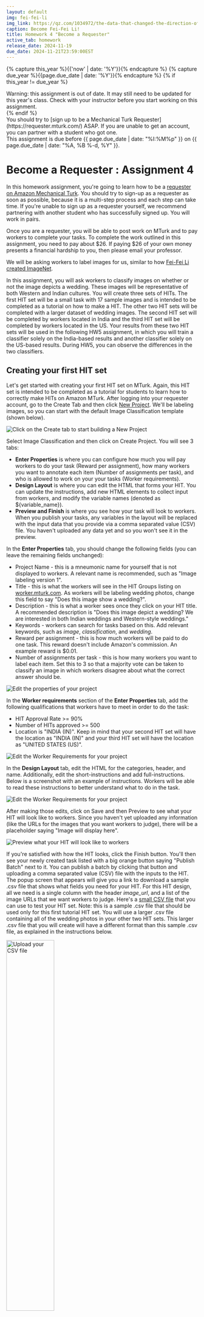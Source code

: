```yaml
---
layout: default
img: fei-fei-li
img_link: https://qz.com/1034972/the-data-that-changed-the-direction-of-ai-research-and-possibly-the-world/
caption: Become Fei-Fei Li!
title: Homework 4 "Become a Requester"
active_tab: homework
release_date: 2024-11-19
due_date: 2024-11-21T23:59:00EST
---
```


<!-- Check whether the assignment is up to date -->
{% capture this_year %}{{'now' | date: '%Y'}}{% endcapture %}
{% capture due_year %}{{page.due_date | date: '%Y'}}{% endcapture %}
{% if this_year != due_year %} 
<div class="alert alert-danger">
Warning: this assignment is out of date.  It may still need to be updated for this year's class.  Check with your instructor before you start working on this assignment.
</div>
{% endif %}
<!-- End of check whether the assignment is up to date -->


<div class="alert alert-danger" markdown="1">
You should try to [sign up to be a Mechanical Turk Requester](https://requester.mturk.com/)  ASAP.  If you are unable to get an account, you can partner with a student who got one. 
</div>

<div class="alert alert-info">
This assignment is due before {{ page.due_date | date: "%I:%M%p" }} on {{ page.due_date | date: "%A, %B %-d, %Y" }}. 
</div>



Become a Requester<span class="text-muted"> : Assignment 4</span> 
=============================================================

In this homework assignment, you're going to learn how to be a [requester on Amazon Mechanical Turk](https://requester.mturk.com/).  You should try to sign-up as a requester as soon as possible, because it is a multi-step process and each step can take time.  If you're unable to sign up as a requester yourself, we recommend partnering with another student who has successfully signed up. You will work in pairs.

Once you are a requester, you will be able to post work on MTurk and to pay workers to complete your tasks.  To complete the work outlined in this assignment, you need to pay about $26.  If paying $26 of your own money presents a financial hardship to you, then please email your professor.

We will be asking workers to label images for us, similar to how [Fei-Fei Li created ImageNet](https://qz.com/1034972/the-data-that-changed-the-direction-of-ai-research-and-possibly-the-world/).

In this assignment, you will ask workers to classify images on whether or not the image depicts a wedding. These images will be representative of both Western and Indian cultures. You will create three sets of HITs. The first HIT set will be a small task with 17 sample images and is intended to be completed as a tutorial on how to make a HIT. The other two HIT sets will be completed with a larger dataset of wedding images. The second HIT set will be completed by workers located in India and the third HIT set will be completed by workers located in the US. Your results from these two HIT sets will be used in the following HW5 assignment, in which you will train a classifier solely on the India-based results and another classifier solely on the US-based results. During HW5, you can observe the differences in the two classifiers. 

## Creating your first HIT set

Let's get started with creating your first HIT set on MTurk. Again, this HIT set is intended to be completed as a tutorial for students to learn how to correctly make HITs on Amazon MTurk. After logging into your requester account, go to the Create Tab and then click [New Project](](https://requester.mturk.com/create/projects/new)).  We'll be labeling images, so you can start with the default Image Classification template (shown below).

<img src="images/requester-step-1a.png" alt="Click on the Create tab to start building a New Project" class="img-responsive" />

Select Image Classification and then click on Create Project.  You will see 3 tabs: 
* **Enter Properties** is where you can configure how much you will pay workers to do your task (Reward per assignment), how many workers you want to annotate each item (Number of assignments per task), and who is allowed to work on your your tasks (Worker requirements).
* **Design Layout** is where you can edit the HTML that forms your HIT.  You can update the instructions,  add new HTML elements to collect input from workers, and modify the variable names (denoted as ${variable_name}).
* **Preview and Finish** is where you see how your task will look to workers.  When you publish your tasks, any variables in the layout will be replaced with the input data that you provide via a comma separated value (CSV) file.  You haven't uploaded any data yet and so you won't see it in the preview.

In the **Enter Properties** tab, you should change the following fields (you can leave the remaining fields unchanged):
* Project Name - this is a mneumonic name for yourself that is not displayed to workers. A relevant name is recommended, such as "Image labeling version 1".
* Title - this is what the workers will see in the HIT Groups listing on [worker.mturk.com](https://worker.mturk.com).  As workers will be labeling wedding photos, change this field to say "Does this image show a wedding?".
* Description - this is what a worker sees once they click on your HIT title. A recommended description is "Does this image depict a wedding?  We are interested in both Indian weddings and Western-style weddings."
* Keywords - workers can search for tasks based on this.  Add relevant keywords, such as *image*, *classification*, and *wedding*.
* Reward per assignment - this is how much workers will be paid to do one task. This reward doesn't include Amazon's commission. An example reward is $0.01.
* Number of assignments per task - this is how many workers you want to label each item. Set this to 3 so that a majority vote can be taken to classify an image in which workers disagree about what the correct answer should be.


<img src="images/requester-step-2.png" alt="Edit the properties of your project" class="img-responsive" />


In the **Worker requirements** section of the **Enter Properties** tab, add the following qualifications that workers have to meet in order to do the task:
* HIT Approval Rate >= 90%
* Number of HITs approved >= 500
* Location is "INDIA (IN)". Keep in mind that your second HIT set will have the location as "INDIA (IN)" and your third HIT set will have the location as "UNITED STATES (US)".

<img src="images/requester-step-3.png" alt="Edit the Worker Requirements for your project" class="img-responsive" />

In the **Design Layout** tab, edit the HTML for the categories, header, and name. Additionally, edit the short-instructions and add full-instructions. Below is a screenshot with an example of instructions. Workers will be able to read these instructions to better understand what to do in the task.

<img src="images/requester-step-4a.png" alt="Edit the Worker Requirements for your project" class="img-responsive" />

After making those edits, click on Save and then Preview to see what your HIT will look like to workers.   Since you haven't yet uploaded any information (like the URLs for the images that you want workers to judge), there will be a placeholder saying "Image will display here".  

<img src="images/requester-step-5a.png" alt="Preview what your HIT will look like to workers" class="img-responsive" />

If you're satisfied with how the HIT looks, click the Finish button.  You'll then see your newly created task listed with a big orange button saying "Publish Batch" next to it.  You can publish a batch by clicking that button and uploading a comma separated value (CSV) file with the inputs to the HIT.  The popup screen that appears will give you a link to download a sample .csv file that shows what fields you need for your HIT.  For this HIT design, all we need is a single column with the header *image_url*, and a list of the image URLs that we want workers to judge.  Here's a [small CSV file](assignments/downloads/wedding-photos-small.csv) that you can use to test your HIT set. Note: this is a sample .csv file that should be used only for this first tutorial HIT set. You will use a larger .csv file containing all of the wedding photos in your other two HIT sets. This larger .csv file that you will create will have a different format than this sample .csv file, as explained in the instructions below. 


<img src="images/requester-step-6.png" alt="Upload your CSV file" class="img-responsive" width="50%"/>

After uploading your .csv file, you can preview the HITs with the data populating them. There's a "Next HIT" button that will let you click through and preview multiple assignments. This is useful to confirm that your image links are all working properly.  


<img src="images/requester-step-7a.png" alt="Preview what your HIT will look like to workers" class="img-responsive" />

If you're happy with how the HITs look, click the big orange "Next" button at the bottom.  You'll then see a summary screen that gives details about the HIT including how much it will cost.  Publish your task for Turkers to work on by clicking on the big orange "Publish" button.


<img src="images/requester-step-8.png" alt="Confirm the cost before you publish" class="img-responsive" />

Your HITs will be posted to MTurk.  Once work has begun, you can monitor progress in the [Manage tab](https://requester.mturk.com/manage). You'll see a green progress bar showing how many of them have been completed. 


<img src="images/requester-step-9.png" alt="Confirm the cost before you publish" class="img-responsive" />

You can see the individual responses by clicking on the "Review Results" link above the progress bar.  On this screen you'll see:
* The HIT ID - notice that there are 3 HIT IDs that are all identical, since we asked 3 workers to annotate each item. 
* The Worker ID of the workers who completed each HIT.
* The Approval Rate for the worker - this is how many of the worker's tasks we have approved in the past (not how many all requesters have approved - just us).
* Input.Image Url - the input field in the CSV that we uploaded.
* Image Contains.Label - the label that the worker picked.

<img src="images/requester-step-10.png" alt="Review the results from the workers" class="img-responsive" />

Notice that the three workers all said that the first URL did not show a wedding.  This is the image that they said doesn't show a wedding:

<img src="images/weddings-indian-languages_gujarati_7268_01.jpg" alt="This doesn't show a wedding" class="img-responsive" width="33%" />


Three workers said that the second URL did show a wedding.  This is the image that does show a wedding:

<img src="images/weddings-indian-languages_hindi_7246_01.jpg" alt="This does show a wedding" class="img-responsive" width="33%" />


The Review Results screen will let you approve or reject the Workers' submissions. It is recommended to automatically approve all the assignments for this first tutorial HIT set.

You can download all of these results as a .csv file.  Here is the [results file](assignments/downloads/wedding-photos-small-Batch_3537650_batch_results.csv) from when Professor Callison-Burch created a tutorial HIT set with the 17 sample images. Note that the .csv file has many additional fields that include information about your HITs, such as the properties that you specified and information about the amount of time that workers took to complete each assignment. Columns in the results .csv that start with "Input." are the variables that were in the .csv file that you uploaded.  Columns that start with "Answer." are the answers that the Turkers provided.



## Why are we labeling images of Indian weddings?

This assignment is directly connected to HW5. In HW5, you will create classifiers trained on the images and labels you receive from your HITs. As one classifier will be trained solely on the US-based results and another classifier solely on the India-based results, it is expected that there will be differences between the two models. The goal of these two assignments is to highlight the ability for human bias and beliefs ingrained in the training data to influence the predictive nature of ML models, which can cause unintended and sometimes negative consequences.

[AI encodes and magnifies bias](https://www.fast.ai/2019/01/29/five-scary-things/#bias), and [Google researchers](https://ai.google/research/pubs/pub46553) found that ImageNet and another popular dataset called Open Images "appear to exhibit an observable amerocentric and eurocentric representation bias," as demonstrated by the distribution of geographically identifiable images in the datasets, with 2/3 of the images from the Western world.


<img src="images/imagenet_pie_chart.jpg" alt="Chart from 'No Classification without Representation'" class="img-responsive" width="50%" />



In addition, classifiers trained on the datasets show "strong differences in the relative performance on images from different locales", with lower accuracy and confidence on images with labels related to people, like "bridegroom" and "police officer", from countries like India and China. The research helped inspire the [Inclusive Images Challenge](https://ai.googleblog.com/2018/09/introducing-inclusive-images-competition.html), run by Google in partnership with a top deep learning conference called NeurIPS, back in 2018.


<img src="images/bias-towards-western-weddings.png" alt="This classifier has no problem correctly labeling photos of Western weddings, but fails on pictures of weddings from other cultures" class="img-responsive" />


A different large-scale crowdsourced dataset, [The Massively Multilingual Image Dataset (MMID)](http://multilingual-images.org/), was created by Penn researchers to learn English translations for words in 100 foreign languages by scraping images for each foreign word and finding the English words that had the most "similar" images.



<img src="https://multilingual-images.org/resources/thumbnail_kucing-top5-cnn.png" alt="An image from the massively multilingual images dataset" class="img-responsive" width="50%"/>



MMID contains around 100 images for around 10,000 words in 100 foreign languages, providing an interesting source of data for improving the "geodiversity" of image classifiers. However, [the images for an English translation of a foreign word can be noisy](http://aclweb.org/anthology/P18-1239), as shown by crowdworkers who evaluated the relevance of images for a large subset of translations in 3 languages.


## What to do in this assignment

<div class="panel panel-info">
<div class="panel-heading" markdown="1">
#### Detailed Instructions
</div>
<div class="panel-body" markdown="1">
  
1. Upload the [zipped "Weddings Indian Languages" dataset](https://nets213-hw5.s3.amazonaws.com/weddings-indian-languages.zip) to Colab and run `!unzip "weddings-indian-languages.zip"` in a new cell. The dataset is composed of around 200-1000 images per language, for 8 languages spoken in India (Bengali, Gujarati, Hindi, Malayalam, Marathi, Punjabi, Tamil, and Telugu), taken from MMID. Repeat with [the "Weddings European Language" dataset](https://nets213-hw5.s3.amazonaws.com/weddings-european-language.zip). You will submit the URL to this Colab notebook on Gradescope.
2. Create a single list of all image_url filepaths to the photos found in both datasets. We recommend using the [glob module](https://docs.python.org/3/library/glob.html) with the appropriate wildcards to get a list of all the images. The format of the filepaths must be the same as that found in the sample "wedding-photos-small.csv" input file used in your tutorial HIT set. For example, one image_url would look like: "https://s3.amazonaws.com/nets213-hw5/weddings-indian-languages/gujarati/7267/01.jpg". In other words, **you must add "https://s3.amazonaws.com/nets213-hw5/" to the beginning of each image file path**. Additionally, **shuffle all your rows**. You need to shuffle all your rows in a random fashion in order to randomize the images that the workers label. As it would be too costly to have all the images labeled, this randomization is necessary to get an even range of images.
3. In order for your input .csv file to work with the alternate HIT design (see step 4), it will have a different format than that found in the sample "wedding-photos-small.csv" input file you used in your tutorial HIT set. The goal of this step is to ultimately create a "input.csv" file with twelve columns labeled "image1", "image2", "image3", "image4", "image5", "image6", "image7", "image8", "image9", "image10", "image11", and "image12". The image_url filepaths should be evenly distributed among these twelve columns in your final input.csv file. It is recommended to do this step in Colab and then export as a .csv file. In your .csv file, only save a certain number of rows so that your second set of HITs only costs $12.50. Given the reward amount you specified, you can calculate out how many rows you need to save in your .csv file to make the total cost of these HITs equal $12.50.
4. We have created an alternate HIT design that lets workers label 12 images at a time (here's a [screenshot](images/requester-step-11.png)). Use the [HIT design that we provide](assignments/downloads/wedding-image-annotation-HIT-design-v2.txt) when designing your HITs by copying and pasting the code into your "Design Layout" section. 
5. Using this alternate HIT design found above, create your second set of HITs with the same settings as the first tutorial HIT set. This HIT set should also have a worker location property of "INDIA (IN)". This second HIT set will be completed by workers located in India. Confirm all your settings and publish your HITs. Again, this second HIT set should cost approximately $12.50. **Make sure to screenshot this page for the report**. 
6. Create your third HIT set with the same settings, but with the worker location property of "UNITED STATES (US)". This third HIT set will be completed by workers located in the US. Confirm all your settings and publish your HITs. Again, this third HIT set should cost approximately $12.50. **Make sure to screenshot this page for the report**. As your first tutorial HITs should cost approximately $1, second HITs as $12.50, and third HITs as $12.50, the total expense per team should be approximately $26.
7. After these two HIT sets are completed by workers, download the results into two separate .csv files. These two files will be submitted on Gradescope. 
</div>
</div>


<div class="panel panel-primary" id="questions">
<div class="panel-heading" markdown="1">
#### Report
</div>
<div class="panel-body" markdown="1">
  
Below are the questions that you will be asked to answer about this assignment. Please turn in your answers in a PDF for Homework 4 on Gradescope.

1. What is the link to your Colab notebook?
2. Attach screenshots of the pages confirming the settings of your second HIT set (India-based workers) and third HIT set (US-based workers).
3. If you had more time to work on these HIT sets, what additional things would you add in the creation or processing of the HIT for better quality control and aggregation?
4. Calculate the cost of annotating images from the entire wedding dataset (Indian + European) on MTurk using the 1-image-per-HIT design that was described in the section “Your First HIT set”. Assume the “Reward per Assignment” to be $0.01 and the “Number of Assignments per Task” to be 3. Include the Amazon MTurk fee in the total cost as well. 
5. Calculate the cost of annotating the 35 million images in the MMID. Assume that you are using a 12-image-per-HIT design, the “Reward per Assignment” in both the cases to be $0.01, and the “Number of Assignments per Task” to be 3. Include the Amazon MTurk fee in the total cost as well. 
6. Next week you will use the results from your HITs to train classifiers. What differences could you expect between a classifier trained solely on the India-based worker labels and a classifier trained solely on the US-based worker labels?
7. Find a real life incident when bias within a model's training dataset caused unintended negative consequences. What were the consequences? Why did these unintended conseqences occur? What was the problem in the training dataset? What could have been done to prevent this incident from having occurred? 
8. Confirm that you submitted your two results .csv files from your two HIT sets onto Gradescope as well. 
</div>
</div>
